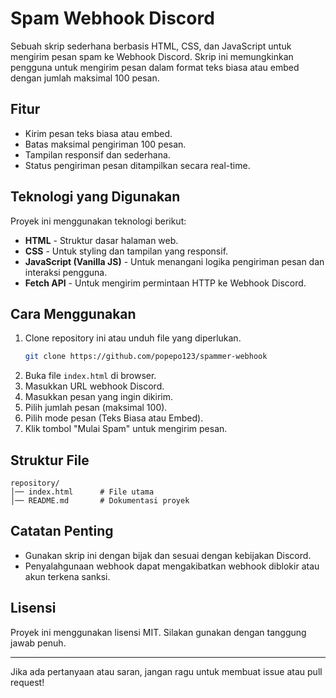 # Spam Webhook Discord

Sebuah skrip sederhana berbasis HTML, CSS, dan JavaScript untuk mengirim pesan spam ke Webhook Discord. Skrip ini memungkinkan pengguna untuk mengirim pesan dalam format teks biasa atau embed dengan jumlah maksimal 100 pesan.

## Fitur
- Kirim pesan teks biasa atau embed.
- Batas maksimal pengiriman 100 pesan.
- Tampilan responsif dan sederhana.
- Status pengiriman pesan ditampilkan secara real-time.

## Teknologi yang Digunakan
Proyek ini menggunakan teknologi berikut:
- **HTML** - Struktur dasar halaman web.
- **CSS** - Untuk styling dan tampilan yang responsif.
- **JavaScript (Vanilla JS)** - Untuk menangani logika pengiriman pesan dan interaksi pengguna.
- **Fetch API** - Untuk mengirim permintaan HTTP ke Webhook Discord.

## Cara Menggunakan
1. Clone repository ini atau unduh file yang diperlukan.
   ```sh
   git clone https://github.com/popepo123/spammer-webhook
   ```
2. Buka file `index.html` di browser.
3. Masukkan URL webhook Discord.
4. Masukkan pesan yang ingin dikirim.
5. Pilih jumlah pesan (maksimal 100).
6. Pilih mode pesan (Teks Biasa atau Embed).
7. Klik tombol "Mulai Spam" untuk mengirim pesan.

## Struktur File
```
repository/
│── index.html      # File utama
│── README.md       # Dokumentasi proyek
```

## Catatan Penting
- Gunakan skrip ini dengan bijak dan sesuai dengan kebijakan Discord.
- Penyalahgunaan webhook dapat mengakibatkan webhook diblokir atau akun terkena sanksi.

## Lisensi
Proyek ini menggunakan lisensi MIT. Silakan gunakan dengan tanggung jawab penuh.

---

Jika ada pertanyaan atau saran, jangan ragu untuk membuat issue atau pull request!

